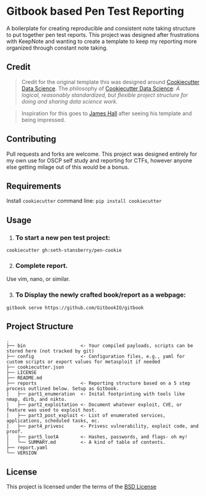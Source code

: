 Gitbook based Pen Test Reporting
====================

A boilerplate for creating reproducible and consistent note taking structure to put together pen test reports. This project was designed after frustrations with KeepNote and wanting to create a template to keep my reporting more organized through constant note taking.

Credit
------
> Credit for the original template this was designed around [Cookiecutter Data Science](https://github.com/drivendata/cookiecutter-data-science). The philosophy of [Cookiecutter Data Science](https://github.com/drivendata/cookiecutter-data-science): *A logical, reasonably standardized, but flexible project structure for doing and sharing data science work.*


> Inspiration for this goes to [James Hall](https://411hall.github.io/OSCP-Preparation/) after seeing his template and being impressed. 


Contributing
------------
Pull requests and forks are welcome. This project was designed entirely for my own use for OSCP self study and reporting for CTFs, however anyone else getting milage out of this would be a bonus.

Requirements
------------
Install `cookiecutter` command line: `pip install cookiecutter`    

Usage
-----
1) ### To start a new pen test project:

`cookiecutter gh:seth-stansberry/pen-cookie`

2) ### Complete report.
Use vim, nano, or similar.

3) ### To Display the newly crafted book/report as a webpage:
`gitbook serve https://github.com/GitbookIO/gitbook`

Project Structure
-----------------

```
.
├── bin                    <- Your compiled payloads, scripts can be stored here (not tracked by git)
├── config		           <- Configuration files, e.g., yaml for custom scripts or export values for metasploit if needed
├── cookiecutter.json
├── LICENSE
├── README.md
├── reports                <- Reporting structure based on a 5 step process outlined below. Setup as Gitbook.
│   ├── part1_enumeration  <- Inital footprinting with tools like nmap, dirb, and nikto.
│   ├── part2_exploitation <- Document whatever exploit, CVE, or feature was used to exploit host.
│   ├── part3_post_exploit <- List of enumerated services, applications, scheduled tasks, ec.
│   ├── part4_privesc      <- Privesc vulnerability, exploit code, and proof.
│   ├── part5_lootA	       <- Hashes, passwords, and flags- oh my!
│   └── SUMMARY.md	       <- A kind of table of contents.
├── report.yaml
└── VERSION

```

License
-------
This project is licensed under the terms of the [BSD License](/LICENSE)
